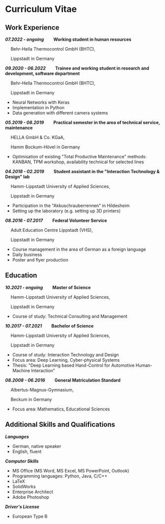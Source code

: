 # Curriculum Vitae

## Work Experience

**_07.2022 - ongoing_ &emsp; &ensp; Working student in human resources**

&emsp; Behr-Hella Thermocontrol GmbH (BHTC),

&emsp; Lippstadt in Germany


**_09.2020 - 06.2022_ &emsp; &ensp; Trainee and working student in research and development, software department**

&emsp; Behr-Hella Thermocontrol GmbH (BHTC),

&emsp; Lippstadt in Germany
 - Neural Networks with Keras
 - Implementation in Python
 - Data generation with different camera systems


**_05.2019 - 08.2019_ &emsp; &ensp; Practical semester in the area of technical service, maintenance**

&emsp; HELLA GmbH & Co. KGaA,

&emsp; Hamm Bockum-Hövel in Germany
 - Optimisation of existing "Total Productive Maintenance" methods: KANBAN, TPM workshop, availability technical for selected lines


**_04.2018 - 02.2019_ &emsp; &ensp; Student assistant in the "Interaction Technology & Design" lab**

&emsp; Hamm-Lippstadt University of Applied Sciences,

&emsp; Lippstadt in Germany
 - Participation in the "Akkuschrauberrennen" in Hildesheim
 - Setting up the laboratory (e.g. setting up 3D printers)


**_08.2016 - 07.2017_ &emsp; &ensp; Federal Volunteer Service**

&emsp; Adult Education Centre Lippstadt (VHS),

&emsp; Lippstadt in Germany
 - Course management in the area of German as a foreign language
 - Daily business
 - Poster and flyer production


## Education

**_10.2021 - ongoing_ &emsp; &ensp; Master of Science**

&emsp; Hamm-Lippstadt University of Applied Sciences,

&emsp; Lippstadt in Germany
 - Course of study: Technical Consulting and Management

**_10.2017 - 07.2021_ &emsp; &ensp; Bachelor of Science**

&emsp; Hamm-Lippstadt University of Applied Sciences,

&emsp; Lippstadt in Germany
 - Course of study: Interaction Technology and Design
 - Focus area: Deep Learning, Cyber-physical Systems
 - Thesis: "Deep Learning based Hand-Control for Automotive Human-Machine Interaction"

**_08.2008 - 06.2016_ &emsp; &ensp; General Matriculation Standard**

&emsp; Albertus-Magnus-Gymnasium,

&emsp; Beckum in Germany
 - Focus area: Mathematics, Educational Sciences


## Additional Skills and Qualifications

**_Languages_**
 - German, native speaker
 - English, fluent

**_Computer Skills_**
 - MS Office (MS Word, MS Excel, MS PowerPoint, Outlook)
 - Programming languages: Python, Java, C/C++
 - LaTeX
 - SolidWorks
 - Enterprise Architect
 - Adobe Photoshop

**_Driver's License_**
 - European Type B

